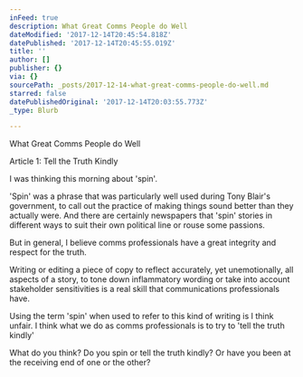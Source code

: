 ```yaml
---
inFeed: true
description: What Great Comms People do Well
dateModified: '2017-12-14T20:45:54.818Z'
datePublished: '2017-12-14T20:45:55.019Z'
title: ''
author: []
publisher: {}
via: {}
sourcePath: _posts/2017-12-14-what-great-comms-people-do-well.md
starred: false
datePublishedOriginal: '2017-12-14T20:03:55.773Z'
_type: Blurb

---
```

What Great Comms People do Well

Article 1: Tell the Truth Kindly

I was thinking this morning about 'spin'.

'Spin' was a phrase that was particularly well used during Tony Blair's government, to call out the practice of making things sound better than they actually were. And there are certainly newspapers that 'spin' stories in different ways to suit their own political line or rouse some passions.

But in general, I believe comms professionals have a great integrity and respect for the truth. 

Writing or editing a piece of copy to reflect accurately, yet unemotionally, all aspects of a story, to tone down inflammatory wording or take into account stakeholder sensitivities is a real skill that communications professionals have.

Using the term 'spin' when used to refer to this kind of writing is I think unfair. I think what we do as comms professionals is to try to 'tell the truth kindly'

What do you think? Do you spin or tell the truth kindly? Or have you been at the receiving end of one or the other?